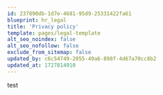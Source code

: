 ```yaml
---
id: 237890db-1d7e-4681-95d9-25331422fa61
blueprint: hr_legal
title: 'Privacy policy'
template: pages/legal-template
alt_seo_noindex: false
alt_seo_nofollow: false
exclude_from_sitemap: false
updated_by: c6c54749-2055-49a6-898f-4d67a70cc8b2
updated_at: 1727814910
---
```

test